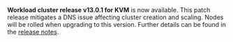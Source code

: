**Workload cluster release v13.0.1 for KVM** is now available. This patch release mitigates a DNS issue affecting cluster creation and scaling. Nodes will be rolled when upgrading to this version. Further details can be found in the [release notes](https://github.com/giantswarm/releases/tree/master/kvm/v13.0.1).
